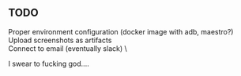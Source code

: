 ## TODO
Proper environment configuration (docker image with adb, maestro?) \
Upload screenshots as artifacts \
Connect to email (eventually slack) \

I swear to fucking god....

